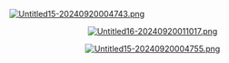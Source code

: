 [![Untitled15-20240920004743.png](https://i.postimg.cc/tJLnGVf0/Untitled15-20240920004743.png)](https://postimg.cc/jn4SzCtv)
<p align="center"
“ㅤnow!ㅤnow!ㅤㅤchinㅤupㅤㅤeverybody!ㅤ”

[![Untitled16-20240920011017.png](https://i.postimg.cc/bJCK3BHm/Untitled16-20240920011017.png)](https://postimg.cc/G8D7pzfD)
<p align="center"

[![Untitled15-20240920004755.png](https://i.postimg.cc/WzGR7B0B/Untitled15-20240920004755.png)](https://postimg.cc/N2jPsPJD)